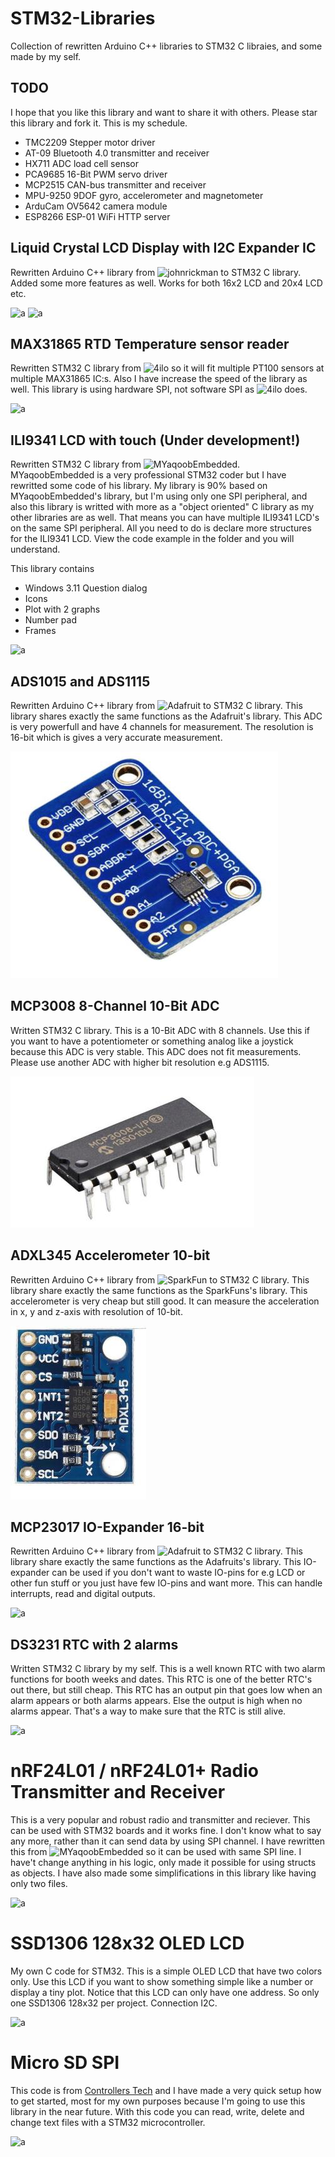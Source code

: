 # STM32-Libraries
Collection of rewritten Arduino C++ libraries to STM32 C libraies, and some made by my self.

## TODO
I hope that you like this library and want to share it with others. Please star this library 
and fork it. This is my schedule.

* TMC2209 Stepper motor driver 
* AT-09 Bluetooth 4.0 transmitter and receiver
* HX711 ADC load cell sensor 
* PCA9685 16-Bit PWM servo driver 
* MCP2515 CAN-bus transmitter and receiver
* MPU-9250 9DOF gyro, accelerometer and magnetometer
* ArduCam OV5642 camera module 
* ESP8266 ESP-01 WiFi HTTP server

## Liquid Crystal LCD Display with I2C Expander IC
Rewritten Arduino C++ library from ![johnrickman](https://github.com/johnrickman/LiquidCrystal_I2C) to STM32 C library. Added some more features as well. Works for both 16x2 LCD and 20x4 LCD etc.

![a](https://raw.githubusercontent.com/DanielMartensson/STM32-Libraries/master/LiquidCrystal%20I2C/Selecci%C3%B3n_017.png)
![a](https://raw.githubusercontent.com/DanielMartensson/STM32-Libraries/master/LiquidCrystal%20I2C/Selecci%C3%B3n_018.png)

## MAX31865 RTD Temperature sensor reader
Rewritten STM32 C library from ![4ilo](https://github.com/4ilo/MAX31865-Stm32HAL) so it will fit multiple PT100 sensors at multiple  MAX31865 IC:s. Also I have increase the speed of the library as well. This library is using hardware SPI, not software SPI as ![4ilo](https://github.com/4ilo/MAX31865-Stm32HAL) does.

![a](https://raw.githubusercontent.com/DanielMartensson/STM32-Libraries/master/MAX31865/Selecci%C3%B3n_021.png)

## ILI9341 LCD with touch (Under development!)
Rewritten STM32 C library from ![MYaqoobEmbedded](https://github.com/MYaqoobEmbedded/STM32-Tutorials/tree/master/Tutorial%2026%20-%20SPI%20LCD%20%2B%20Resistive%20touch). MYaqoobEmbedded is a very professional STM32 coder but I have rewritted some code of his library. My library is 90% based on MYaqoobEmbedded's library, but I'm using only one SPI peripheral, and also this library is writted with more as a "object oriented" C library as my other libraries are as well. That means you can have multiple ILI9341 LCD's on the same SPI peripheral. All you need to do is declare more structures for the ILI9341 LCD. View the code example in the folder and you will understand.

This library contains
- Windows 3.11 Question dialog
- Icons
- Plot with 2 graphs
- Number pad
- Frames

![a](https://raw.githubusercontent.com/DanielMartensson/STM32-Libraries/master/ILI9341%20Touch%20LCD/S%C3%A9lection_013.png)

## ADS1015 and ADS1115
Rewritten Arduino C++ library from ![Adafruit](https://github.com/adafruit/Adafruit_ADS1X15) to STM32 C library. This library shares exactly the same functions as the Adafruit's library. This ADC is very powerfull and have 4 channels for measurement. The resolution is 16-bit which is gives a very accurate measurement. 

![a](https://raw.githubusercontent.com/DanielMartensson/STM32-Libraries/master/ADS1015_ADS1115/Adafruit-1085-30091131-02.jpg)

## MCP3008 8-Channel 10-Bit ADC
Written STM32 C library. This is a 10-Bit ADC with 8 channels. Use this if you want to have a potentiometer or something analog like a joystick because this ADC is very stable. This ADC does not fit measurements. Please use another ADC with higher bit resolution e.g ADS1115.

![a](https://raw.githubusercontent.com/DanielMartensson/STM32-Libraries/master/MCP3008/IC-MCP-3008-5-1-1-800x800.jpg)

## ADXL345 Accelerometer 10-bit
Rewritten Arduino C++ library from ![SparkFun](https://github.com/sparkfun/SparkFun_ADXL345_Arduino_Library) to STM32 C library. This library share exactly the same functions as the SparkFuns's library. This accelerometer is very cheap but still good. It can measure the acceleration in x, y and z-axis with resolution of 10-bit.

![a](https://raw.githubusercontent.com/DanielMartensson/STM32-Libraries/master/ADXL345/ADXL345.jpg)

## MCP23017 IO-Expander 16-bit
Rewritten Arduino C++ library from ![Adafruit](https://github.com/adafruit/Adafruit-MCP23017-Arduino-Library) to STM32 C library. This library share exactly the same functions as the Adafruits's library. This IO-expander can be used if you don't want to waste IO-pins for e.g LCD or other fun stuff or you just have few IO-pins and want more. This can handle interrupts, read and digital outputs.

![a](https://raw.githubusercontent.com/DanielMartensson/STM32-Libraries/master/MCP23017/S%C3%A9lection_025.png)

## DS3231 RTC with 2 alarms
Written STM32 C library by my self. This is a well known RTC with two alarm functions for booth weeks and dates.
This RTC is one of the better RTC's out there, but still cheap. This RTC has an output pin that goes low when an alarm appears or both alarms appears. Else the output is high when no alarms appear. That's a way to make sure that the RTC is still alive.

![a](https://raw.githubusercontent.com/DanielMartensson/STM32-Libraries/master/DS3231/S%C3%A9lection_041.png)

# nRF24L01 / nRF24L01+ Radio Transmitter and Receiver

This is a very popular and robust radio and transmitter and reciever. This can be used with STM32 boards and it works fine.
I don't know what to say any more, rather than it can send data by using SPI channel. 
I have rewritten this from ![MYaqoobEmbedded](https://github.com/MYaqoobEmbedded/STM32-Tutorials/tree/master/Tutorial%2024%20-%20NRF24L01%20Radio%20Transceiver)
so it can be used with same SPI line. I have't change anything in his logic, only made it possible for using structs as objects. I have also made some simplifications in this library like having only two files.

![a](https://raw.githubusercontent.com/DanielMartensson/STM32-Libraries/master/nRF24L01%20Radio%20RX-TX/S%C3%A9lection_060.png)

# SSD1306 128x32 OLED LCD

My own C code for STM32. This is a simple OLED LCD that have two colors only. Use this LCD if you want to show something simple like a number or display a tiny plot. Notice that this LCD can only have one address. So only one SSD1306 128x32 per project. Connection I2C.

![a](https://raw.githubusercontent.com/DanielMartensson/STM32-Libraries/master/SSD1306%20128x32/S%C3%A9lection_008.png)

# Micro SD SPI 
This code is from [Controllers Tech](https://www.youtube.com/watch?v=spVIZO-jbxE) and I have made a very quick setup how to get started, most for my own purposes because I'm going to use this library in the near future. With this code you can read, write, delete and change text files with a STM32 microcontroller. 

![a](https://raw.githubusercontent.com/DanielMartensson/STM32-Libraries/master/Micro%20SD%20SPI/S%C3%A9lection_015.png)
